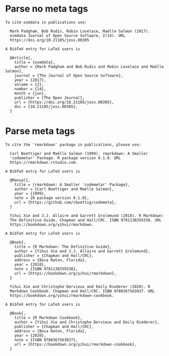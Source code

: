 # Parse no meta tags

    
    To cite osmdata in publications use:
    
      Mark Padgham, Bob Rudis, Robin Lovelace, Maëlle Salmon (2017).
      osmdata Journal of Open Source Software, 2(14). URL
      https://doi.org/10.21105/joss.00305
    
    A BibTeX entry for LaTeX users is
    
      @Article{,
        title = {osmdata},
        author = {Mark Padgham and Bob Rudis and Robin Lovelace and Maëlle Salmon},
        journal = {The Journal of Open Source Software},
        year = {2017},
        volume = {2},
        number = {14},
        month = {jun},
        publisher = {The Open Journal},
        url = {https://doi.org/10.21105/joss.00305},
        doi = {10.21105/joss.00305},
      }
    

# Parse meta tags

    
    To cite the 'rmarkdown' package in publications, please use:
    
      Carl Boettiger and Maëlle Salmon (1999). rmarkdown: A Smaller
      'codemetar' Package. R package version 0.1.0. URL
      https://rmarkdown.rstudio.com.
    
    A BibTeX entry for LaTeX users is
    
      @Manual{,
        title = {rmarkdown: A Smaller 'codemetar' Package},
        author = {Carl Boettiger and Maëlle Salmon},
        year = {1999},
        note = {R package version 0.1.0},
        url = {https://github.com/cboettig/codemeta},
      }
    
      Yihui Xie and J.J. Allaire and Garrett Grolemund (2018). R Markdown:
      The Definitive Guide. Chapman and Hall/CRC. ISBN 9781138359338. URL
      https://bookdown.org/yihui/rmarkdown.
    
    A BibTeX entry for LaTeX users is
    
      @Book{,
        title = {R Markdown: The Definitive Guide},
        author = {Yihui Xie and J.J. Allaire and Garrett Grolemund},
        publisher = {Chapman and Hall/CRC},
        address = {Boca Raton, Florida},
        year = {2018},
        note = {ISBN 9781138359338},
        url = {https://bookdown.org/yihui/rmarkdown},
      }
    
      Yihui Xie and Christophe Dervieux and Emily Riederer (2020). R
      Markdown Cookbook. Chapman and Hall/CRC. ISBN 9780367563837. URL
      https://bookdown.org/yihui/rmarkdown-cookbook.
    
    A BibTeX entry for LaTeX users is
    
      @Book{,
        title = {R Markdown Cookbook},
        author = {Yihui Xie and Christophe Dervieux and Emily Riederer},
        publisher = {Chapman and Hall/CRC},
        address = {Boca Raton, Florida},
        year = {2020},
        note = {ISBN 9780367563837},
        url = {https://bookdown.org/yihui/rmarkdown-cookbook},
      }
    

